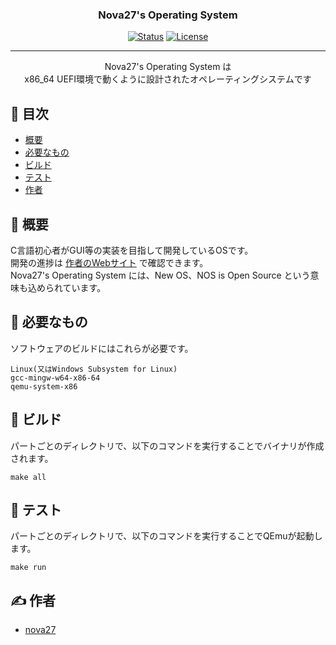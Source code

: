 <h3 align="center">Nova27's Operating System</h3>

<div align="center">

[![Status](https://img.shields.io/badge/status-active-success.svg)]()
[![License](https://img.shields.io/badge/license-MIT-blue.svg)](/LICENSE)

</div>

---

<p align="center"> Nova27's Operating System は<br>
x86_64 UEFI環境で動くように設計されたオペレーティングシステムです
</p>

## 📝 目次

- [概要](#about)
- [必要なもの](#tools)
- [ビルド](#build)
- [テスト](#test)
- [作者](#author)

## 🧐 概要 <a name="about"></a>

C言語初心者がGUI等の実装を目指して開発しているOSです。<br>
開発の進捗は [作者のWebサイト](https://novablog.work/category/os%e9%96%8b%e7%99%ba/) で確認できます。<br>
Nova27's Operating System には、New OS、NOS is Open Source という意味も込められています。

## 🧰 必要なもの <a name="tools"></a>

ソフトウェアのビルドにはこれらが必要です。

```
Linux(又はWindows Subsystem for Linux)
gcc-mingw-w64-x86-64
qemu-system-x86
```

## 🚧 ビルド <a name="build"></a>

パートごとのディレクトリで、以下のコマンドを実行することでバイナリが作成されます。

```
make all
```

## 🧪 テスト <a name="test"></a>

パートごとのディレクトリで、以下のコマンドを実行することでQEmuが起動します。

```
make run
```

## ✍️ 作者 <a name="author"></a>

- [nova27](https://github.com/nova-27)



